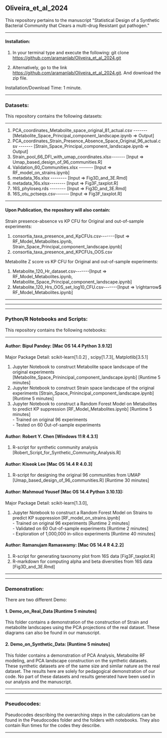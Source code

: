 ## Oliveira_et_al_2024
This repository pertains to the manuscript "Statistical Design of a Synthetic Bacterial Community that Clears a multi-drug Resistant gut 
pathogen."

____________________________________________________________________________
#### Installation:

1. In your terminal type and execute the following:
          git clone https://github.com/aramanlab/Oliveira_et_al_2024.git


2. Alternatively, go to the link https://github.com/aramanlab/Oliveira_et_al_2024.git. And download the zip file.

Installation/Download Time: 1 minute. 


_____________________________________________________________________________

### Datasets:
This repository contains the following datasets:
____________________________________________________________________________

1. PCA_coordinates_Metabolite_space_original_81_actual.csv -------       [Metabolite_Space_Principal_component_landscape.ipynb => Output]
2. PCA_coordinates_Strain_Presence_Absence_Space_Original_96_actual.csv -------   [Strain_Space_Principal_component_landscape.ipynb => Output] 
3. Strain_pool_66_DFI_with_umap_coordinates.xlsx-------     [Input =>  Umap_based_design_of_96_communities.R]
4. Validation_60_Communities.xlsx  -------   [Input => RF_model_on_strains.ipynb]
5. metadata_16s.xlsx --------                [Input => Fig3D_and_3E.Rmd]
6. metadata_16s.xlsx--------                [Input => Fig3F_taxplot.R]
7. 16S_phyloseq.rds --------                [Input => Fig3D_and_3E.Rmd]
8. 16S_otu_pctseqs.csv-------               [Input => Fig3F_taxplot.R]

___________________________________________________________________
#### Upon Publication, the repository will also contain:

Strain presence-absence vs KP CFU for Original and out-of-sample experiments:
1. consortia_taxa_presence_and_KpCFUs.csv-------[Iput => RF_Model_Metabolites.ipynb, Strain_Space_Principal_component_landscape.ipynb]
2. consortia_taxa_presence_and_KPCFUs_OOS.csv

Metabolite Z score vs KP CFU for Original and out-of-sample experiments:
1. Metabolite_120_Hr_dataset.csv-------[Input => RF_Model_Metabolites.ipynb, Metabolite_Space_Principal_component_landscape.ipynb]
2. Metabolite_120_Hrs_OOS_set_log10_CFU.csv-------[Input => \rightarrow$  RF_Model_Metabolites.ipynb]
   
________________________________________________________________________________________

________________________________________________________________________________________
________________________________________________________________________________________
### Python/R Notebooks and Scripts:
This repository contains the following notebooks:
________________________________________________________________________________________
#### Author: Bipul Pandey: [Mac OS 14.4 Python 3.9.12]
   Major Package Detail: scikit-learn[1.0.2] , scipy[1.7.3], Matplotlib[3.5.1] 
  1. Jupyter Notebook to construct Metabolite space landscape of the original experiments
               [Metabolite_Space_Prinincipal_component_landscape.ipynb]                     [Runtime 5 minutes]
  2. Jupyter Notebook to construct Strain space landscape of the original experiments
               [Strain_Space_Prinincipal_component_landscape.ipynb]                         [Runtime 5 minutes]
  3. Jupyter Notebook to construct a Random Forest Model on Metabolites to predict KP suppression
               [RF_Model_Metabolites.ipynb]                                                  [Runtime 5 minutes]
     <br /> - Trained on original 96 experiments
     <br /> - Tested on 60 Out-of-sample experiments 

#### Author: Robert Y. Chen [Windows 11 R 4.3.1] 
  1. R-script for synthetic community analysis [Robert_Script_for_Synthetic_Community_Analysis.R] 

#### Author: Kiseok Lee [Mac OS 14.4 R 4.0.3] 
  1. R-script for designing the original 96 communities from UMAP [Umap_based_design_of_96_communities.R] [Runtime 30 minutes]

#### Author: Mahmoud Yousef [Mac OS 14.4 Python 3.10.13]:
  Major Package Detail: scikit-learn[1.3.0],
  1. Jupyter Notebook to construct a Random Forest Model on Strains to predict KP suppression [RF_model_on_strains.ipynb]
        <br /> - Trained on original 96 experiments                     [Runtime 2 minutes]
        <br /> - Validated on 60 Out-of-sample experiments              [Runtime 2 minutes]
        <br /> - Exploration of 1,000,000 in-silico experiments         [Runtime 40 minutes]


#### Author: Ramanujam Ramaswamy: [Mac OS 14.4 R 4.2.2]
  1. R-script for generating taxonomy plot from 16S data [Fig3F_taxplot.R]
  2. R-markdown for computing alpha and beta diversities from 16S data [Fig3D_and_3E.Rmd]
___________________________________________________________________________________________________________________________________
___________________________________________________________________________________________________________________________________
### Demonstration:
There are two different Demo:
#### 1. Demo_on_Real_Data [Runtime 5 minutes]
This folder contains a demonstration of the construction of Strain and metabolite landscapes using the PCA projections of the real dataset. These diagrams can also be found in our manuscript.

#### 2. Demo_on_Synthetic_Data: [Runtime 5 minutes]
This folder contains a demonstration of PCA Analysis, Metabolite RF modeling, and PCA landscape construction on the synthetic datasets. These synthetic datasets are of the same size and similar nature as the real dataset. The results here are solely for pedagogical demonstration of our code. No part of these datasets and results generated have been used in our analysis and the manuscript.

____________________________________________________________________________________________________________________
____________________________________________________________________________________________________________________
### Pseudocodes:
Pseudocodes describing the overarching steps in the calculations can be found in the Pseudocodes folder and the folders with notebooks.
They also contain Run times for the codes they describe.
____________________________________________________________________________________________________________________                  
                    




